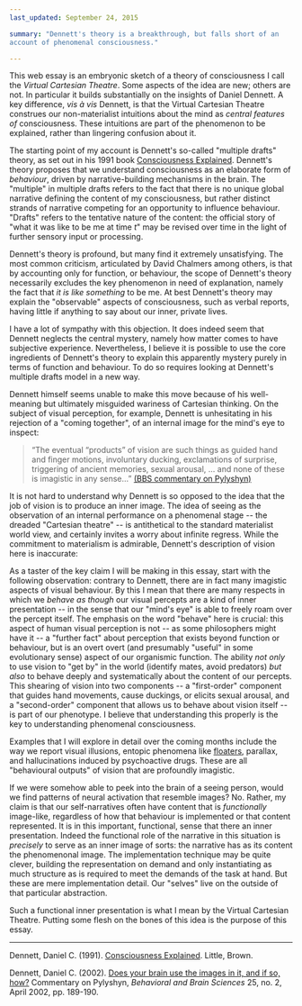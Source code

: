 ```yaml
---
last_updated: September 24, 2015

summary: "Dennett's theory is a breakthrough, but falls short of an
account of phenomenal consciousness."

---
```


This web essay is an embryonic sketch of a theory of consciousness I
call the _Virtual Cartesian Theatre_. Some aspects of the idea are new;
others are not. In particular it builds substantially on the insights of
Daniel Dennett. A key difference, _vis à vis_ Dennett, is that the
Virtual Cartesian Theatre construes our non-materialist intuitions about
the mind as _central features of_ consciousness. These intuitions are
part of the phenomenon to be explained, rather than lingering confusion
about it.

The starting point of my account is Dennett's so-called "multiple
drafts" theory, as set out in his 1991 book
[Consciousness Explained](#dennett91a). Dennett's theory proposes that
we understand consciousness as an elaborate form of _behaviour_, driven
by narrative-building mechanisms in the brain. The "multiple" in
multiple drafts refers to the fact that there is no unique global
narrative defining the content of my consciousness, but rather distinct
strands of narrative competing for an opportunity to influence
behaviour. "Drafts" refers to the tentative nature of the content: the
official story of "what it was like to be me at time _t_" may be revised
over time in the light of further sensory input or processing.

Dennett's theory is profound, but many find it extremely unsatisfying.
The most common criticism, articulated by David Chalmers among others,
is that by accounting only for function, or behaviour, the scope of
Dennett's theory necessarily excludes the key phenomenon in need of
explanation, namely the fact that _it is like something_ to be me. At
best Dennett's theory may explain the "observable" aspects of
consciousness, such as verbal reports, having little if anything to say
about our inner, private lives.

I have a lot of sympathy with this objection. It does indeed seem that
Dennett neglects the central mystery, namely how matter comes to have
subjective experience. Nevertheless, I believe it is possible to use the
core ingredients of Dennett's theory to explain this apparently mystery
purely in terms of function and behaviour. To do so requires looking at
Dennett's multiple drafts model in a new way.

Dennett himself seems unable to make this move because of his
well-meaning but ultimately misguided wariness of Cartesian thinking. On
the subject of visual perception, for example, Dennett is unhesitating
in his rejection of a "coming together", of an internal image for the
mind's eye to inspect:

> “The eventual “products” of vision are such things as guided hand and
> finger motions, involuntary ducking, exclamations of surprise, triggering
> of ancient memories, sexual arousal, ... and none of these is imagistic
> in any sense...” [(BBS commentary on Pylyshyn)](#dennett02)

It is not hard to understand why Dennett is so opposed to the idea that
the job of vision is to produce an inner image. The idea of seeing as
the observation of an internal performance on a phenomenal stage -- the
dreaded "Cartesian theatre" -- is antithetical to the standard
materialist world view, and certainly invites a worry about infinite
regress. While the commitment to materialism is admirable, Dennett's
description of vision here is inaccurate:

As a taster of the key claim I will be making in this essay, start with
the following observation: contrary to Dennett, there are in fact many
imagistic aspects of visual behaviour. By this I mean that there are
many respects in which we _behave as though_ our visual percepts are a
kind of inner presentation -- in the sense that our "mind's eye" is able
to freely roam over the percept itself. The emphasis on the word
"behave" here is crucial: this aspect of human visual perception is not
-- as some philosophers might have it -- a "further fact" about
perception that exists beyond function or behaviour, but is an overt
overt (and presumably "useful" in some evolutionary sense) aspect of our
organismic function. The ability _not only_ to use vision to "get by" in
the world (identify mates, avoid predators) _but also_ to behave deeply
and systematically about the content of our percepts. This shearing of
vision into two components -- a "first-order" component that guides hand
movements, cause duckings, or elicits sexual arousal, and a
"second-order" component that allows us to behave about vision itself --
is part of our phenotype. I believe that understanding this properly is
the key to understanding phenomenal consciousness.

Examples that I will explore in detail over the coming months include
the way we report visual illusions, entopic phenomena like
[floaters](https://en.wikipedia.org/wiki/Floater), parallax, and
hallucinations induced by psychoactive drugs. These are all "behavioural
outputs" of vision that are profoundly imagistic.

If we were somehow able to peek into the brain of a seeing person, would
we find patterns of neural activation that resemble images? No. Rather,
my claim is that our self-narratives often have content that is
_functionally_ image-like, regardless of how that behaviour is
implemented or that content represented. It is in this important,
functional, sense that there an inner presentation. Indeed the
functional role of the narrative in this situation is _precisely_ to
serve as an inner image of sorts: the narrative has as its content the
phenomenonal image. The implementation technique may be quite clever,
building the representation on demand and only instantiating as much
structure as is required to meet the demands of the task at hand. But
these are mere implementation detail. Our "selves" live on the outside
of that particular abstraction.

Such a functional inner presentation is what I mean by the Virtual
Cartesian Theatre. Putting some flesh on the bones of this idea is the
purpose of this essay.

* * *

<a name="dennett91a"></a>Dennett, Daniel C. (1991).
[Consciousness Explained](). Little, Brown.

<a name="dennett02"></a>Dennett, Daniel C. (2002).
[Does your brain use the images in it, and if so, how?]() Commentary on
Pylyshyn, _Behavioral and Brain Sciences_ 25, no. 2, April 2002, pp.
189-190.
